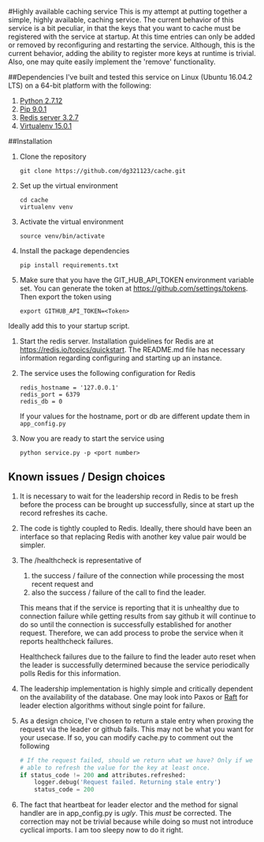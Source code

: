 #Highly available caching service
This is my attempt at putting together a simple, highly available, caching
service. The current behavior of this service is a bit peculiar, in that the
keys that you want to cache must be registered with the service at startup. At
this time entries can only be added or removed by reconfiguring and restarting 
the service. Although, this is the current behavior, adding the ability to 
register more keys at runtime is trivial. Also, one may quite easily implement 
the 'remove' functionality.

##Dependencies
I've built and tested this service on Linux (Ubuntu 16.04.2 LTS) on a 64-bit
platform with the following:

1. [Python 2.7.12](https://www.python.org/downloads/)
1. [Pip 9.0.1](https://pip.pypa.io/en/stable/installing/)
1. [Redis server 3.2.7](https://redis.io/topics/quickstart)
1. [Virtualenv 15.0.1](https://virtualenv.pypa.io/en/stable/installation/)


##Installation

1. Clone the repository

   ```
   git clone https://github.com/dg321123/cache.git
   ```
   
1. Set up the virtual environment
   ```
   cd cache
   virtualenv venv
   ```

1. Activate the virtual environment

   ```
   source venv/bin/activate
   ```

1. Install the package dependencies

   ```
   pip install requirements.txt
   ```

1. Make sure that you have the GIT_HUB_API_TOKEN environment variable set. You
   can generate the token at https://github.com/settings/tokens. Then export 
   the token using

   ```
   export GITHUB_API_TOKEN=<Token>
   ```
Ideally add this to your startup script.

1. Start the redis server. Installation guidelines for Redis are at 
   https://redis.io/topics/quickstart. The README.md file has necessary 
   information regarding configuring and starting up an instance. 

1. The service uses the following configuration for Redis

   ```
   redis_hostname = '127.0.0.1'
   redis_port = 6379
   redis_db = 0
   ```
   If your values for the hostname, port or db are different update them in
   `app_config.py`

1. Now you are ready to start the service using
   ```
   python service.py -p <port number>
   ```
   
## Known issues / Design choices
1. It is necessary to wait for the leadership record in Redis to be fresh 
   before the process can be brought up successfully, since at start up the 
   record refreshes its cache. 
   
1. The code is tightly coupled to Redis. Ideally, there should have been an
   interface so that replacing Redis with another key value pair would be 
   simpler.
1. The /healthcheck is representative of 
    1. the success / failure of the connection while processing the most recent
       request and 
    1. also the success / failure of the call to find the leader. 
    
   This means that if the service is reporting that it is unhealthy due to 
   connection failure while getting results from say github it will continue to
   do so until the connection is successfully established for another request. 
   Therefore, we can add process to probe the service when it reports 
   healthcheck failures. 
   
   Healthcheck failures due to the failure to find the leader auto reset when 
   the leader is successfully determined because the service periodically polls
   Redis for this information. 
   
1. The leadership implementation is highly simple and critically dependent on 
   the availability of the database. One may look into Paxos or 
   [Raft](https://raft.github.io/) for leader election algorithms without single
   point for failure.
   
1. As a design choice, I've chosen to return a stale entry when proxing the 
   request via the leader or github fails. This may not be what you want for 
   your usecase. If so, you can modify cache.py to comment out the following 
   
   ```python
   # If the request failed, should we return what we have? Only if we were
   # able to refresh the value for the key at least once.
   if status_code != 200 and attributes.refreshed:
       logger.debug('Request failed. Returning stale entry')
       status_code = 200
   ```
   
1. The fact that heartbeat for leader elector and the method for signal handler
   are in app_config.py is *ugly*. This *must* be corrected. The correction may not
   be trivial because while doing so must not introduce cyclical imports. I am 
   too sleepy now to do it right. 
